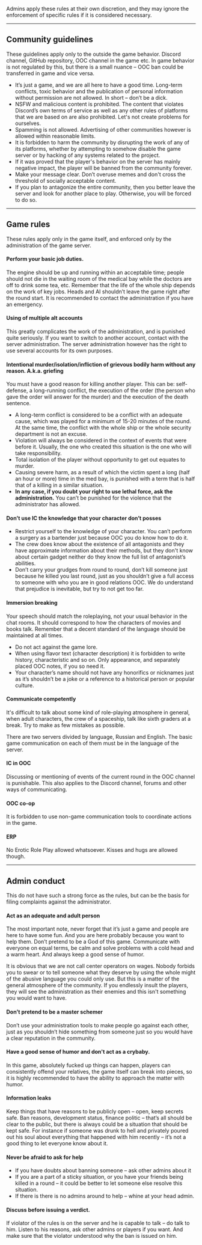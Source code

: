 Admins apply these rules at their own discretion, and they may ignore the enforcement of specific rules if it is considered necessary.

---
## Community guidelines
These guidelines apply only to the outside the game behavior. Discord channel, GitHub repository, OOC channel in the game etc. In game behavior is not regulated by this, but there is a small nuance – OOC ban could be transferred in game and vice versa.

* It’s just a game, and we are all here to have a good time. Long-term conflicts, toxic behavior and the publication of personal information without permission are not allowed. In short – don’t be a dick.
* NSFW and malicious content is prohibited. The content that violates Discord’s own terms of service as well as any other rules of platforms that we are based on are also prohibited. Let's not create problems for ourselves.
* Spamming is not allowed. Advertising of other communities however is allowed within reasonable limits.
* It is forbidden to harm the community by disrupting the work of any of its platforms, whether by attempting to somehow disable the game server or by hacking of any systems related to the project.
* If it was proved that the player's behavior on the server has mainly negative impact, the player will be banned from the community forever.
* Make your message clear. Don’t overuse memes and don't cross the threshold of socially acceptable content.
* If you plan to antagonize the entire community, then you better leave the server and look for another place to play. Otherwise, you will be forced to do so.

---
## Game rules
These rules apply only in the game itself, and enforced only by the administration of the game server.
#### Perform your basic job duties.

The engine should be up and running within an acceptable time; people should not die in the waiting room of the medical bay while the doctors are off to drink some tea, etc. Remember that the life of the whole ship depends on the work of key jobs. Heads and AI shouldn’t leave the game right after the round start. It is recommended to contact the administration if you have an emergency.

#### Using of multiple alt accounts
This greatly complicates the work of the administration, and is punished quite seriously. If you want to switch to another account, contact with the server administration. The server administration however has the right to use several accounts for its own purposes.

#### Intentional murder/isolation/infliction of grievous bodily harm without any reason. A.k.a. griefing

You must have a good reason for killing another player. This can be: self-defense, a long-running conflict, the execution of the order (the person who gave the order will answer for the murder) and the execution of the death sentence.
* A long-term conflict is considered to be a conflict with an adequate cause, which was played for a minimum of 15-20 minutes of the round. At the same time, the conflict with the whole ship or the whole security department is not an excuse.
* Violation will always be considered in the context of events that were before it. Usually, the one who created this situation is the one who will take responsibility.
* Total isolation of the player without opportunity to get out equates to murder.
* Causing severe harm, as a result of which the victim spent a long (half an hour or more) time in the med bay, is punished with a term that is half that of a killing in a similar situation.
* **In any case, if you doubt your right to use lethal force, ask the administration.** You can’t be punished for the violence that the administrator has allowed.

#### Don’t use IC the knowledge that your character don’t posses

* Restrict yourself to the knowledge of your character. You can’t perform a surgery as a bartender just because OOC you do know how to do it. 
* The crew does know about the existence of all antagonists and they have approximate information about their methods, but they don't know about certain gadget neither do they know the full list of antagonist’s abilities.
* Don’t carry your grudges from round to round, don’t kill someone just because he killed you last round, just as you shouldn’t give a full access to someone with who you are in good relations OOC. We do understand that prejudice is inevitable, but try to not get too far.

#### Immersion breaking
Your speech should match the roleplaying, not your usual behavior in the chat rooms. It should correspond to how the characters of movies and books talk. Remember that a decent standard of the language should be maintained at all times.
* Do not act against the game lore. 
* When using flavor text (character description) it is forbidden to write history, characteristic and so on. Only appearance, and separately placed OOC notes, if you so need it.
* Your character’s name should not have any honorifics or nicknames just as it’s shouldn’t be a joke or a reference to a historical person or popular culture.  

#### Communicate competently
It's difficult to talk about some kind of role-playing atmosphere in general, when adult characters, the crew of a spaceship, talk like sixth graders at a break. Try to make as few mistakes as possible.

There are two servers divided by language, Russian and English. The basic game communication on each of them must be in the language of the server.

#### IC in OOC 
Discussing or mentioning of events of the current round in the OOC channel is punishable. This also applies to the Discord channel, forums and other ways of communicating.

#### OOC co-op
It is forbidden to use non-game communication tools to coordinate actions in the game.

#### ERP
No Erotic Role Play allowed whatsoever. Kisses and hugs are allowed though.

---
## Admin conduct
This do not have such a strong force as the rules, but can be the basis for filing complaints against the administrator.

#### Act as an adequate and adult person
The most important note, never forget that it’s just a game and people are here to have some fun. And you are here probably because you want to help them. Don’t pretend to be a God of this game. Communicate with everyone on equal terms, be calm and solve problems with a cold head and a warm heart. And always keep a good sense of humor.

It is obvious that we are not call center operators on wages. Nobody forbids you to swear or to tell someone what they deserve by using the whole might of the abusive language you could only use. But this is a matter of the general atmosphere of the community. If you endlessly insult the players, they will see the administration as their enemies and this isn't something you would want to have. 

#### Don’t pretend to be a master schemer

Don’t use your administration tools to make people go against each other, just as you shouldn’t hide something from someone just so you would have a clear reputation in the community. 

#### Have a good sense of humor and don't act as a crybaby.

In this game, absolutely fucked up things can happen, players can consistently offend your relatives, the game itself can break into pieces, so it is highly recommended to have the ability to approach the matter with humor.

#### Information leaks 

Keep things that have reasons to be publicly open – open, keep secrets safe. Ban reasons, development status, finance politic – that’s all should be clear to the public, but there is always could be a situation that should be kept safe. For instance if someone was drunk to hell and privately poured out his soul about everything that happened with him recently – it’s not a good thing to let everyone know about it.

#### Never be afraid to ask for help 

* If you have doubts about banning someone – ask other admins about it
* If you are a part of a sticky situation, or you have your friends being killed in a round – it could be better to let someone else resolve this situation.
* If there is there is no admins around to help – whine at your head admin.

#### Discuss before issuing a verdict. 

If violator of the rules is on the server and he is capable to talk – do talk to him. Listen to his reasons, ask other admins or players if you want. And make sure that the violator understood why the ban is issued on him.
